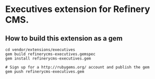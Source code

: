 # Executives extension for Refinery CMS.

## How to build this extension as a gem

    cd vendor/extensions/executives
    gem build refinerycms-executives.gemspec
    gem install refinerycms-executives.gem

    # Sign up for a http://rubygems.org/ account and publish the gem
    gem push refinerycms-executives.gem
